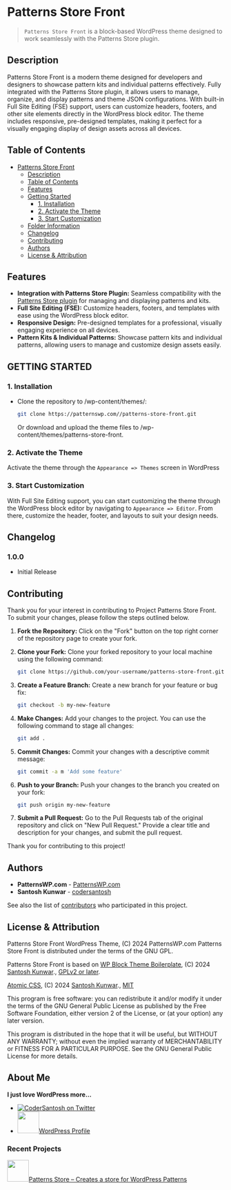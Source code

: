 # Patterns Store Front

> `Patterns Store Front` is a block-based WordPress theme designed to work seamlessly with the Patterns Store plugin.

## Description

Patterns Store Front is a modern theme designed for developers and designers to showcase pattern kits and individual patterns effectively. Fully integrated with the Patterns Store plugin, it allows users to manage, organize, and display patterns and theme JSON configurations. With built-in Full Site Editing (FSE) support, users can customize headers, footers, and other site elements directly in the WordPress block editor. The theme includes responsive, pre-designed templates, making it perfect for a visually engaging display of design assets across all devices.

## Table of Contents

- [Patterns Store Front](#patterns-store-front)
  - [Description](#description)
  - [Table of Contents](#table-of-contents)
  - [Features](#features)
  - [Getting Started](#getting-started)
    - [1. Installation](#1-installation)
    - [2. Activate the Theme](#2-activate-the-theme)
    - [3. Start Customization](#3-start-customization)
  - [Folder Information](#folder-information)
  - [Changelog](#changelog)
  - [Contributing](#contributing)
  - [Authors](#authors)
  - [License & Attribution](#license--attribution)

## Features

- **Integration with Patterns Store Plugin:** Seamless compatibility with the [Patterns Store plugin](https://wordpress.org/plugins/patterns-store/) for managing and displaying patterns and kits.
- **Full Site Editing (FSE):** Customize headers, footers, and templates with ease using the WordPress block editor.
- **Responsive Design:** Pre-designed templates for a professional, visually engaging experience on all devices.
- **Pattern Kits & Individual Patterns:** Showcase pattern kits and individual patterns, allowing users to manage and customize design assets easily.

## GETTING STARTED

### 1. Installation

- Clone the repository to /wp-content/themes/:

  ```sh
  git clone https://patternswp.com//patterns-store-front.git
  ```

  Or download and upload the theme files to /wp-content/themes/patterns-store-front.

### 2. Activate the Theme

Activate the theme through the `Appearance => Themes` screen in WordPress

### 3. Start Customization

With Full Site Editing support, you can start customizing the theme through the WordPress block editor by navigating to `Appearance => Editor`. From there, customize the header, footer, and layouts to suit your design needs.

## Changelog

### 1.0.0

- Initial Release

## Contributing

Thank you for your interest in contributing to Project Patterns Store Front. To submit your changes, please follow the steps outlined below.

1. **Fork the Repository:** Click on the "Fork" button on the top right corner of the repository page to create your fork.

2. **Clone your Fork:** Clone your forked repository to your local machine using the following command:

   ```sh
   git clone https://github.com/your-username/patterns-store-front.git
   ```

3. **Create a Feature Branch:** Create a new branch for your feature or bug fix:

   ```sh
   git checkout -b my-new-feature
   ```

4. **Make Changes:** Add your changes to the project. You can use the following command to stage all changes:

   ```sh
   git add .
   ```

5. **Commit Changes:** Commit your changes with a descriptive commit message:

   ```sh
   git commit -a m 'Add some feature'
   ```

6. **Push to your Branch:** Push your changes to the branch you created on your fork:

   ```sh
   git push origin my-new-feature
   ```

7. **Submit a Pull Request:** Go to the Pull Requests tab of the original repository and click on "New Pull Request." Provide a clear title and description for your changes, and submit the pull request.

Thank you for contributing to this project!

## Authors

- **PatternsWP.com** - [PatternsWP.com](https://patternswp.com/)
- **Santosh Kunwar** - [codersantosh](https://twitter.com/codersantosh)

See also the list of [contributors](https://patternswp.com//patterns-store-front/graphs/contributors) who participated in this project.

## License & Attribution

Patterns Store Front WordPress Theme, (C) 2024 PatternsWP.com
Patterns Store Front is distributed under the terms of the GNU GPL.

Patterns Store Front is based on [WP Block Theme Boilerplate](https://patternswp.com//wp-block-theme-boilerplate), (C) 2024 [Santosh Kunwar](https://twitter.com/codersantosh)., [GPLv2 or later](https://www.gnu.org/licenses/gpl-2.0.html).

[Atomic CSS](https://patternswp.com//atomic-css), (C) 2024 [Santosh Kunwar](https://twitter.com/codersantosh)., [MIT](https://opensource.org/licenses/MIT)

This program is free software: you can redistribute it and/or modify
it under the terms of the GNU General Public License as published by
the Free Software Foundation, either version 2 of the License, or
(at your option) any later version.

This program is distributed in the hope that it will be useful,
but WITHOUT ANY WARRANTY; without even the implied warranty of
MERCHANTABILITY or FITNESS FOR A PARTICULAR PURPOSE. See the
GNU General Public License for more details.

## About Me

<strong>I just love WordPress more…</strong>

- [![CoderSantosh on Twitter](https://img.shields.io/twitter/follow/codersantosh.svg)](https://twitter.com/codersantosh/)
- <a href="https://profiles.wordpress.org/codersantosh/" target="_blank"><img src="https://s.w.org/style/images/about/WordPress-logotype-wmark.png" width="50" height="50" />WordPress Profile</a>

### Recent Projects

<a href="https://wordpress.org/plugins/patterns-store/" target="_blank"><img src="https://ps.w.org/patterns-store/assets/icon.svg" width="50" height="50" />Patterns Store – Creates a store for WordPress Patterns</a>

